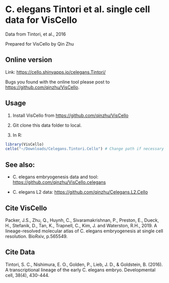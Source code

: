 C. elegans Tintori et al. single cell data for VisCello
================
Data from Tintori, et al., 2016

Prepared for VisCello by Qin Zhu 

Online version
------------------------

Link: https://cello.shinyapps.io/celegans.Tintori/

Bugs you found with the online tool please post to https://github.com/qinzhu/VisCello.

Usage
--------------------------------------

1. Install VisCello from https://github.com/qinzhu/VisCello

2. Git clone this data folder to local.

3. In R:

```r
library(VisCello)
cello("~/Downloads/Celegans.Tintori.Cello") # Change path if necessary
```

See also:
--------------------------------------

* C. elegans embryogenesis data and tool: https://github.com/qinzhu/VisCello.celegans

* C. elegans L2 data: https://github.com/qinzhu/Celegans.L2.Cello


Cite VisCello
-------------------------

Packer, J.S., Zhu, Q., Huynh, C., Sivaramakrishnan, P., Preston, E., Dueck, H., Stefanik, D., Tan, K., Trapnell, C., Kim, J. and Waterston, R.H., 2019. A lineage-resolved molecular atlas of C. elegans embryogenesis at single cell resolution. BioRxiv, p.565549.

Cite Data
-------------------------
Tintori, S. C., Nishimura, E. O., Golden, P., Lieb, J. D., & Goldstein, B. (2016). A transcriptional lineage of the early C. elegans embryo. Developmental cell, 38(4), 430-444.
